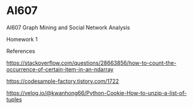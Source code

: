 # AI607
AI607 Graph Mining and Social Network Analysis

Homework 1

References

https://stackoverflow.com/questions/28663856/how-to-count-the-occurrence-of-certain-item-in-an-ndarray

https://codesample-factory.tistory.com/1722

https://velog.io/@kwanhong66/Python-Cookie-How-to-unzip-a-list-of-tuples
